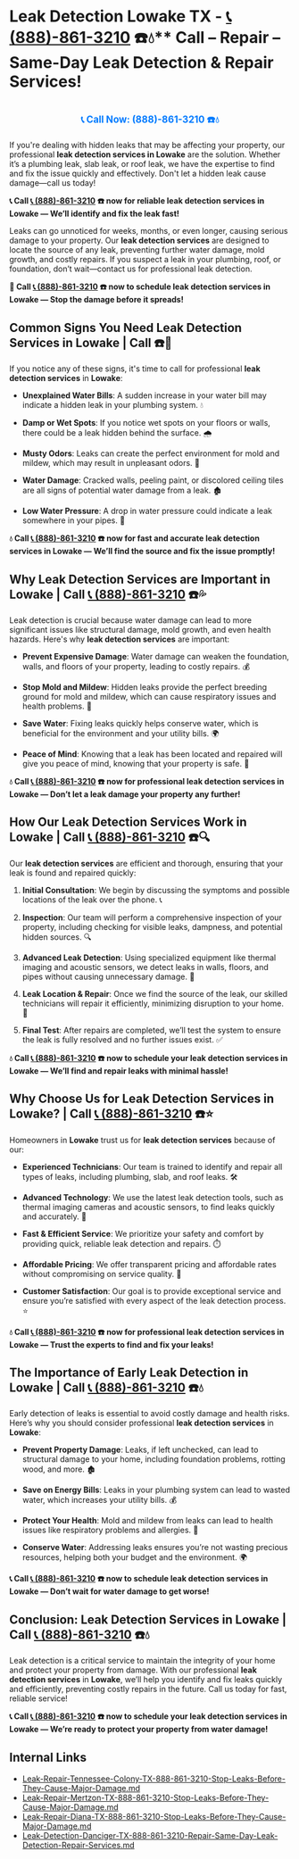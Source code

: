 # Leak Detection Lowake TX - [📞 (888)-861-3210](https://plumbing-texas-3210.netlify.app) ☎️💧** Call – Repair – Same-Day Leak Detection & Repair Services!
# 

<p align="center" style="font-size: 1.2em; font-weight: bold; margin: 20px 0;">
  <a href="https://plumbing-texas-3210.netlify.app" target="_blank" style="color: #007BFF; text-decoration: none;">📞 Call Now: (888)-861-3210 ☎️💧</a>
</p>

If you're dealing with hidden leaks that may be affecting your property, our professional **leak detection services in Lowake** are the solution. Whether it’s a plumbing leak, slab leak, or roof leak, we have the expertise to find and fix the issue quickly and effectively. Don't let a hidden leak cause damage—call us today!

**📞 Call [📞 (888)-861-3210](https://plumbing-texas-3210.netlify.app) ☎️ now for reliable leak detection services in Lowake — We’ll identify and fix the leak fast!**

Leaks can go unnoticed for weeks, months, or even longer, causing serious damage to your property. Our **leak detection services** are designed to locate the source of any leak, preventing further water damage, mold growth, and costly repairs. If you suspect a leak in your plumbing, roof, or foundation, don’t wait—contact us for professional leak detection.

**🚨 Call [📞 (888)-861-3210](https://plumbing-texas-3210.netlify.app) ☎️ now to schedule leak detection services in Lowake — Stop the damage before it spreads!**

## **Common Signs You Need Leak Detection Services in Lowake | Call  ☎️🔧**

If you notice any of these signs, it's time to call for professional **leak detection services** in **Lowake**:

- **Unexplained Water Bills**: A sudden increase in your water bill may indicate a hidden leak in your plumbing system. 💧

- **Damp or Wet Spots**: If you notice wet spots on your floors or walls, there could be a leak hidden behind the surface. 🌧️

- **Musty Odors**: Leaks can create the perfect environment for mold and mildew, which may result in unpleasant odors. 🤢

- **Water Damage**: Cracked walls, peeling paint, or discolored ceiling tiles are all signs of potential water damage from a leak. 🏚️

- **Low Water Pressure**: A drop in water pressure could indicate a leak somewhere in your pipes. 🚰

**💧 Call [📞 (888)-861-3210](https://plumbing-texas-3210.netlify.app) ☎️ now for fast and accurate leak detection services in Lowake — We’ll find the source and fix the issue promptly!**

## **Why Leak Detection Services are Important in Lowake | Call [📞 (888)-861-3210](https://plumbing-texas-3210.netlify.app) ☎️💦**

Leak detection is crucial because water damage can lead to more significant issues like structural damage, mold growth, and even health hazards. Here's why **leak detection services** are important:

- **Prevent Expensive Damage**: Water damage can weaken the foundation, walls, and floors of your property, leading to costly repairs. 💰

- **Stop Mold and Mildew**: Hidden leaks provide the perfect breeding ground for mold and mildew, which can cause respiratory issues and health problems. 🌿

- **Save Water**: Fixing leaks quickly helps conserve water, which is beneficial for the environment and your utility bills. 🌍

- **Peace of Mind**: Knowing that a leak has been located and repaired will give you peace of mind, knowing that your property is safe. 🏡

**💧 Call [📞 (888)-861-3210](https://plumbing-texas-3210.netlify.app) ☎️ now for professional leak detection services in Lowake — Don’t let a leak damage your property any further!**

## **How Our Leak Detection Services Work in Lowake | Call [📞 (888)-861-3210](https://plumbing-texas-3210.netlify.app) ☎️🔍**

Our **leak detection services** are efficient and thorough, ensuring that your leak is found and repaired quickly:

1. **Initial Consultation**: We begin by discussing the symptoms and possible locations of the leak over the phone. 📞

2. **Inspection**: Our team will perform a comprehensive inspection of your property, including checking for visible leaks, dampness, and potential hidden sources. 🔍

3. **Advanced Leak Detection**: Using specialized equipment like thermal imaging and acoustic sensors, we detect leaks in walls, floors, and pipes without causing unnecessary damage. 🧪

4. **Leak Location & Repair**: Once we find the source of the leak, our skilled technicians will repair it efficiently, minimizing disruption to your home. 🔧

5. **Final Test**: After repairs are completed, we’ll test the system to ensure the leak is fully resolved and no further issues exist. ✅

**💧 Call [📞 (888)-861-3210](https://plumbing-texas-3210.netlify.app) ☎️ now to schedule your leak detection services in Lowake — We’ll find and repair leaks with minimal hassle!**

## **Why Choose Us for Leak Detection Services in Lowake? | Call [📞 (888)-861-3210](https://plumbing-texas-3210.netlify.app) ☎️⭐**

Homeowners in **Lowake** trust us for **leak detection services** because of our:

- **Experienced Technicians**: Our team is trained to identify and repair all types of leaks, including plumbing, slab, and roof leaks. 🛠️

- **Advanced Technology**: We use the latest leak detection tools, such as thermal imaging cameras and acoustic sensors, to find leaks quickly and accurately. 📡

- **Fast & Efficient Service**: We prioritize your safety and comfort by providing quick, reliable leak detection and repairs. ⏱️

- **Affordable Pricing**: We offer transparent pricing and affordable rates without compromising on service quality. 💸

- **Customer Satisfaction**: Our goal is to provide exceptional service and ensure you’re satisfied with every aspect of the leak detection process. ⭐

**💧 Call [📞 (888)-861-3210](https://plumbing-texas-3210.netlify.app) ☎️ now for professional leak detection services in Lowake — Trust the experts to find and fix your leaks!**

## **The Importance of Early Leak Detection in Lowake | Call [📞 (888)-861-3210](https://plumbing-texas-3210.netlify.app) ☎️💧**

Early detection of leaks is essential to avoid costly damage and health risks. Here’s why you should consider professional **leak detection services** in **Lowake**:

- **Prevent Property Damage**: Leaks, if left unchecked, can lead to structural damage to your home, including foundation problems, rotting wood, and more. 🏚️

- **Save on Energy Bills**: Leaks in your plumbing system can lead to wasted water, which increases your utility bills. 💰

- **Protect Your Health**: Mold and mildew from leaks can lead to health issues like respiratory problems and allergies. 🤧

- **Conserve Water**: Addressing leaks ensures you’re not wasting precious resources, helping both your budget and the environment. 🌍

**📞 Call [📞 (888)-861-3210](https://plumbing-texas-3210.netlify.app) ☎️ now to schedule leak detection services in Lowake — Don’t wait for water damage to get worse!**

## **Conclusion: Leak Detection Services in Lowake | Call [📞 (888)-861-3210](https://plumbing-texas-3210.netlify.app) ☎️💧**

Leak detection is a critical service to maintain the integrity of your home and protect your property from damage. With our professional **leak detection services** in **Lowake**, we’ll help you identify and fix leaks quickly and efficiently, preventing costly repairs in the future. Call us today for fast, reliable service!

**📞 Call [📞 (888)-861-3210](https://plumbing-texas-3210.netlify.app) ☎️ now to schedule your leak detection services in Lowake — We’re ready to protect your property from water damage!**


## Internal Links
- [Leak-Repair-Tennessee-Colony-TX-888-861-3210-Stop-Leaks-Before-They-Cause-Major-Damage.md](https://github.com/allyoucaneatsushiin/plumbing-texas/blob/main/Leak-Repair-Tennessee-Colony-TX-888-861-3210-Stop-Leaks-Before-They-Cause-Major-Damage.md)
- [Leak-Repair-Mertzon-TX-888-861-3210-Stop-Leaks-Before-They-Cause-Major-Damage.md](https://github.com/allyoucaneatsushiin/plumbing-texas/blob/main/Leak-Repair-Mertzon-TX-888-861-3210-Stop-Leaks-Before-They-Cause-Major-Damage.md)
- [Leak-Repair-Diana-TX-888-861-3210-Stop-Leaks-Before-They-Cause-Major-Damage.md](https://github.com/allyoucaneatsushiin/plumbing-texas/blob/main/Leak-Repair-Diana-TX-888-861-3210-Stop-Leaks-Before-They-Cause-Major-Damage.md)
- [Leak-Detection-Danciger-TX-888-861-3210-Repair-Same-Day-Leak-Detection-Repair-Services.md](https://github.com/allyoucaneatsushiin/plumbing-texas/blob/main/Leak-Detection-Danciger-TX-888-861-3210-Repair-Same-Day-Leak-Detection-Repair-Services.md)
